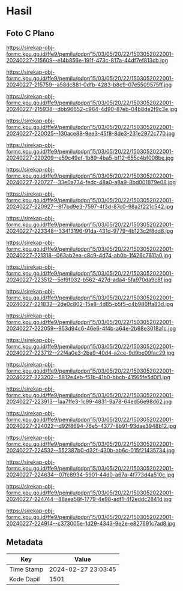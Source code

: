 # Hasil

## Foto C Plano

https://sirekap-obj-formc.kpu.go.id/ffe9/pemilu/pdpr/15/03/05/20/22/1503052022001-20240227-215609--e14b856e-191f-473c-817a-44df7ef813cb.jpg

https://sirekap-obj-formc.kpu.go.id/ffe9/pemilu/pdpr/15/03/05/20/22/1503052022001-20240227-215759--a58dc881-0dfb-4283-b8c9-07e5509575ff.jpg

https://sirekap-obj-formc.kpu.go.id/ffe9/pemilu/pdpr/15/03/05/20/22/1503052022001-20240227-215938--dbb96652-c964-4d90-87eb-04b8de2f9c3e.jpg

https://sirekap-obj-formc.kpu.go.id/ffe9/pemilu/pdpr/15/03/05/20/22/1503052022001-20240227-220025--130ace88-9ee3-45f8-8de3-231e2972c770.jpg

https://sirekap-obj-formc.kpu.go.id/ffe9/pemilu/pdpr/15/03/05/20/22/1503052022001-20240227-220209--e59c49ef-1b89-4ba5-bf12-655c4bf008be.jpg

https://sirekap-obj-formc.kpu.go.id/ffe9/pemilu/pdpr/15/03/05/20/22/1503052022001-20240227-220727--33e0a734-fedc-48a0-a8a9-8bd001879e08.jpg

https://sirekap-obj-formc.kpu.go.id/ffe9/pemilu/pdpr/15/03/05/20/22/1503052022001-20240227-220927--8f7bd9e3-7597-4f3d-87c0-98a2f221c542.jpg

https://sirekap-obj-formc.kpu.go.id/ffe9/pemilu/pdpr/15/03/05/20/22/1503052022001-20240227-223348--33413196-91da-431d-9779-4b123c2f8dd8.jpg

https://sirekap-obj-formc.kpu.go.id/ffe9/pemilu/pdpr/15/03/05/20/22/1503052022001-20240227-221318--063ab2ea-c8c9-4d74-ab0b-1f426c7611a0.jpg

https://sirekap-obj-formc.kpu.go.id/ffe9/pemilu/pdpr/15/03/05/20/22/1503052022001-20240227-223512--5ef9f032-b562-427d-ada4-5fa970da9c8f.jpg

https://sirekap-obj-formc.kpu.go.id/ffe9/pemilu/pdpr/15/03/05/20/22/1503052022001-20240227-221832--2de0c802-15e8-4d85-b5f5-c4b986ffa83d.jpg

https://sirekap-obj-formc.kpu.go.id/ffe9/pemilu/pdpr/15/03/05/20/22/1503052022001-20240227-222059--953d94c6-46e6-4f4b-a64e-2b98e3018a1c.jpg

https://sirekap-obj-formc.kpu.go.id/ffe9/pemilu/pdpr/15/03/05/20/22/1503052022001-20240227-223712--22f4a0e3-2ba9-40d4-a2ce-9d9be09fac29.jpg

https://sirekap-obj-formc.kpu.go.id/ffe9/pemilu/pdpr/15/03/05/20/22/1503052022001-20240227-223202--5812e4eb-f51b-41b0-bbcb-41565fe5d0f1.jpg

https://sirekap-obj-formc.kpu.go.id/ffe9/pemilu/pdpr/15/03/05/20/22/1503052022001-20240227-223913--1aa7ffe3-1c99-4831-9a78-64ed56e98d62.jpg

https://sirekap-obj-formc.kpu.go.id/ffe9/pemilu/pdpr/15/03/05/20/22/1503052022001-20240227-224022--d92f8694-76e5-4377-8b91-93dae3948b12.jpg

https://sirekap-obj-formc.kpu.go.id/ffe9/pemilu/pdpr/15/03/05/20/22/1503052022001-20240227-224532--552387b0-d32f-430b-ab6c-015f21435734.jpg

https://sirekap-obj-formc.kpu.go.id/ffe9/pemilu/pdpr/15/03/05/20/22/1503052022001-20240227-224634--07fc8934-5901-44d0-a67a-4f773d4a510c.jpg

https://sirekap-obj-formc.kpu.go.id/ffe9/pemilu/pdpr/15/03/05/20/22/1503052022001-20240227-224744--88aea58f-1779-4e98-adf1-4f2eddc2841d.jpg

https://sirekap-obj-formc.kpu.go.id/ffe9/pemilu/pdpr/15/03/05/20/22/1503052022001-20240227-224914--c373005e-1d29-4343-9e2e-e827691c7ad8.jpg


## Metadata

| Key        | Value               |
| ---------- | ------------------- |
| Time Stamp | 2024-02-27 23:03:45 |
| Kode Dapil | 1501                |



